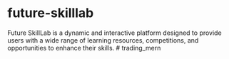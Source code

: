 # future-skilllab
Future SkillLab is a dynamic and interactive platform designed to provide users with a wide range of learning resources, competitions, and opportunities to enhance their skills.
#   t r a d i n g _ m e r n  
 